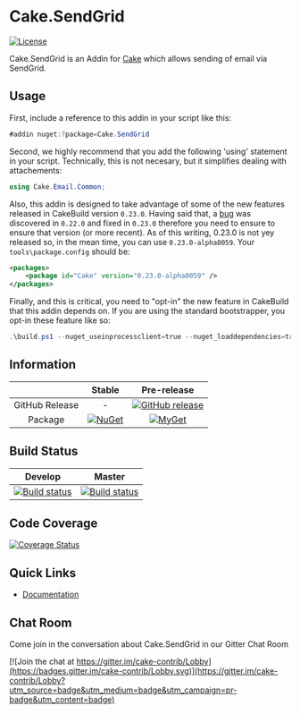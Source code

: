 # Cake.SendGrid

[![License](http://img.shields.io/:license-mit-blue.svg)](http://cake-contrib.mit-license.org)

Cake.SendGrid is an Addin for [Cake](http://cakebuild.net/) which allows sending of email via SendGrid.

## Usage

First, include a reference to this addin in your script like this:
```csharp
#addin nuget:?package=Cake.SendGrid
```

Second, we highly recommend that you add the following 'using' statement in your script. Technically, this is not necesary, but it simplifies dealing with attachements: 
```csharp
using Cake.Email.Common;
```

Also, this addin is designed to take advantage of some of the new features released in CakeBuild version `0.23.0`. Having said that, a [bug](https://github.com/cake-build/cake/issues/1838) was discovered in `0.22.0` and fixed in `0.23.0` therefore you need to ensure to ensure that version (or more recent).
As of this writing, 0.23.0 is not yey released so, in the mean time, you can use `0.23.0-alpha0059`. Your `tools\package.config` should be:
```xml
<packages>
    <package id="Cake" version="0.23.0-alpha0059" />
</packages>
```

Finally, and this is critical, you need to "opt-in" the new feature in CakeBuild that this addin depends on. If you are using the standard bootstrapper, you opt-in these feature like so:
```PowerShell
.\build.ps1 --nuget_useinprocessclient=true --nuget_loaddependencies=true
```

## Information

| |Stable|Pre-release|
|:--:|:--:|:--:|
|GitHub Release|-|[![GitHub release](https://img.shields.io/github/release/cake-contrib/Cake.SendGrid.svg)](https://github.com/cake-contrib/Cake.SendGrid/releases/latest)|
|Package|[![NuGet](https://img.shields.io/nuget/v/Cake.SendGrid.svg)](https://www.nuget.org/packages/Cake.SendGrid)|[![MyGet](https://img.shields.io/myget/cake-contrib/vpre/Cake.SendGrid.svg)](http://myget.org/feed/cake-contrib/package/nuget/Cake.SendGrid)|

## Build Status

|Develop|Master|
|:--:|:--:|
|[![Build status](https://ci.appveyor.com/api/projects/status/fheg6neg8kv1803h/branch/develop?svg=true)](https://ci.appveyor.com/project/cakecontrib/cake-sendgrid/branch/develop)|[![Build status](https://ci.appveyor.com/api/projects/status/fheg6neg8kv1803h/branch/develop?svg=true)](https://ci.appveyor.com/project/cakecontrib/cake-sendgrid/branch/master)|

## Code Coverage

[![Coverage Status](https://coveralls.io/repos/github/cake-contrib/Cake.SendGrid/badge.svg)](https://coveralls.io/github/cake-contrib/Cake.SendGrid)

## Quick Links

- [Documentation](https://cake-contrib.github.io/Cake.SendGrid/)

## Chat Room
Come join in the conversation about Cake.SendGrid in our Gitter Chat Room

[![Join the chat at https://gitter.im/cake-contrib/Lobby](https://badges.gitter.im/cake-contrib/Lobby.svg)](https://gitter.im/cake-contrib/Lobby?utm_source=badge&utm_medium=badge&utm_campaign=pr-badge&utm_content=badge)
